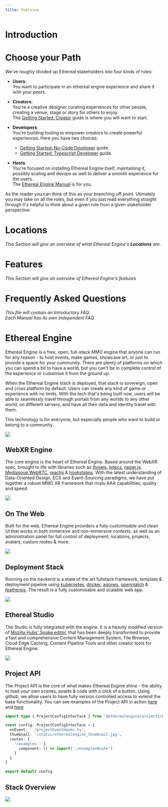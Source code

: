 ```yaml
---
title: Overview
---
```

# Introduction
<!--
NOTE: This section is a fork in the road.
In this page, readers will decide on which path to take next.
They should be presented with a choice to become creator,developer,host,user.
This page should send them directly to the relevant `Become a ...` tutorial/guide.
-->
<!-- TODO: Model after:  -->
<!--       https://dev.epicgames.com/community/fortnite/getting-started/verse -->
<!--       https://dev.epicgames.com/community/fortnite/getting-started/creative -->
<!--       docs.blender.org/ -->

# Choose your Path
We've roughly divided up Ethereal stakeholders into four kinds of roles:

- **Users**:  
  You want to participate in an ethereal engine experience and share it with your peers.  

- **Creators**:  
  You're a creative designer curating experiences for other people, creating a venue, stage or story for others to enjoy.  
  The [Getting Started: Creator](/creator/gettingStarted) guide is where you will want to start.

- **Developers**:  
  You're building tooling to empower creators to create powerful experiences. Here you have two choices:   
  - [Getting Started: No-Code Developer](/developer/visualscript/gettingStarted) guide.
  - [Getting Started: Typescript Developer](/developer/visualscript/gettingStarted) guide.

- **Hosts**:  
  You're focused on installing Ethereal Engine itself, maintaining it, possibly scaling and devops as well to deliver a smooth experience for the users.  
  The [Ethereal Engine Manual](/manual) is for you.

As the reader you can think of this as your branching off point. Utimately you may take on all the roles, but even if you just read everything straight through it's helpful to think about a given role from a given stakeholder perspective.


# Locations
_This Section will give an overview of what Ethereal Engine's **Locations** are._

# Features
_This Section will give an overview of Ethereal Engine's features_

# Frequently Asked Questions
_This file will contain an Introductory FAQ._  
_Each Manual has its own independent FAQ._

# Ethereal Engine

Ethereal Engine is a free, open, full-stack MMO engine that anyone can run for any reason - to host events, make games, showcase art, or just to provide a space for your community. There are plenty of platforms on which you can spend a bit to have a world, but you can't be in complete control of the experience or customise it from the ground up.

When the Ethereal Engine stack is deployed, that stack is sovereign, open and cross platform by default.
Users can create any kind of game or experience with no limits.
With the tech that's being built now, users will be able to seamlessly travel through portals from any worlds to any other world, on different servers,
and have all their data and identity travel with them.

This technology is for everyone, but especially people who want to build or belong to a community.

![](./images/overview/ethereal-engine.jpg)

## WebXR Engine
The core engine is the heart of Ethereal Engine. Based around the WebXR spec, brought to life with libraries such as [threejs](https://threejs.org/), [bitecs](https://github.com/NateTheGreatt/bitECS), [rapier.js](https://github.com/dimforge/rapier.js), [Mediasoup WebRTC](https://github.com/versatica/mediasoup), [reactjs](https://reactjs.org/) & [hookstatejs](https://hookstate.js.org/).
With the latest understanding of Data-Oriented Design, ECS and Event-Sourcing paradigms, we have put together a robust MMO XR framework that rivals AAA capabilities, quality and speed.

![](./images/overview/treehouse.jpeg)

## On The Web
Built for the web, Ethereal Engine providers a fully customisable and clean UI that works in both immersive and non-immersive contexts, as well as an administration panel for full control of deployment, locations, projects, avatars, custom routes & more.

![](./images/overview/admin-panel.jpg)

## Deployment Stack
Running on the backend is a state of the art fullstack framework, template & deployment pipeline using [kubernetes](https://kubernetes.io/), [docker](https://www.docker.com/), [agones](https://agones.dev/site/), [openmatch](https://open-match.dev/site/) & [feathersjs](https://feathersjs.com/). The result is a fully customisable and scalable web app.

![](./images/overview/backend-k8s.jpg)

## Ethereal Studio
The Studio is fully integrated with the engine. It is a heavily modified version of [Mozilla Hubs' Spoke editor](https://hubs.mozilla.com/spoke), that has been deeply transformed to provide a fast and comprehensive Content Management System, File Browser, Cloud Edge Caching, Content Pipeline Tools and other creator tools for Ethereal Engine.

![](./images/overview/puttclub-editor.jpg)

## Project API
The Project API is the core of what makes Ethereal Engine shine - the ability to load your own scenes, assets & code with a click of a button. Using github, we allow users to have fully version controlled access to extend the base functionality. You can see examples of the Project API in action [here](https://etherealengine.com/explore) and [here](https://github.com/EtherealEngine/ee-development-test-suite)
```ts
import type { ProjectConfigInterface } from '@etherealengine/projects/ProjectConfigInterface'

const config: ProjectConfigInterface = {
  onEvent: './projectEventHooks.ts',
  thumbnail: '/static/etherealengine_thumbnail.jpg',
  routes: {
    '/examples': {
      component: () => import('./examplesRoute')
    }
  }
}

export default config
```

## Stack Overview
![](./images/overview/stack.png)


